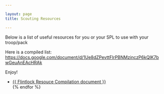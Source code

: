 ```yaml
---

layout: page
title: Scouting Resources

---
```


Below is a list of useful resources for you or your SPL to use with your troop/pack

Here is a compiled list: https://docs.google.com/document/d/1Ue8dZPevttFIrPBNMzinczP6kQIK7bwGeuAnEAcHRAk

Enjoy!


<ul>

<li>
    <a href="{{https://drive.google.com/file/d/1lzgeNxJv51ApUmZNLW_Xu4l4K-Osuo5o/view?usp=drive_link}}">
        {{ Flintlock Resouce Compilation document }}
    </a>
</li>
{% endfor %}
</ul>
